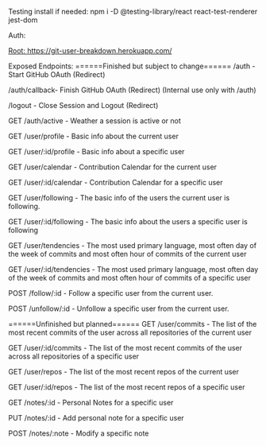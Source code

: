 Testing install if needed:
    npm i -D @testing-library/react react-test-renderer jest-dom


Auth:
<a href="https://git-user-breakdown.herokuapp.com/auth" />

Root:
https://git-user-breakdown.herokuapp.com/

Exposed Endpoints:
======Finished but subject to change======
/auth - Start GitHub OAuth (Redirect)

/auth/callback- Finish GitHub OAuth (Redirect) (Internal use only with /auth)

/logout - Close Session and Logout (Redirect)

GET /auth/active - Weather a session is active or not

GET /user/profile - Basic info about the current user

GET /user/:id/profile - Basic info about a specific user

GET /user/calendar - Contribution Calendar for the current user

GET /user/:id/calendar - Contribution Calendar for a specific user

GET /user/following - The basic info of the users the current user is following.

GET /user/:id/following - The basic info about the users a specific user is following

GET /user/tendencies - The most used primary language, most often day of the week of commits and most often hour of commits of the current user

GET /user/:id/tendencies - The most used primary language, most often day of the week of commits and most often hour of commits of a specific user

POST /follow/:id - Follow a specific user from the current user.

POST /unfollow/:id - Unfollow a specific user from the current user.

======Unfinished but planned======
GET /user/commits - The list of the most recent commits of the user across all repositories of the current user

GET /user/:id/commits - The list of the most recent commits of the user across all repositories of a specific user

GET /user/repos - The list of the most recent repos of the current user

GET /user/:id/repos - The list of the most recent repos of a specific user

GET /notes/:id - Personal Notes for a specific user

PUT /notes/:id - Add personal note for a specific user

POST /notes/:note - Modify a specific note
